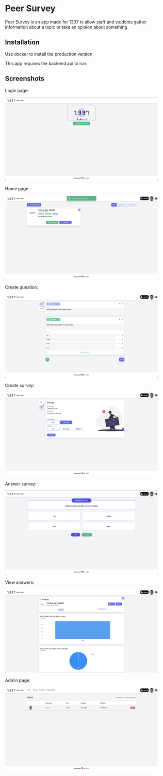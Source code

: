 # Peer Survey

Peer Survey is an app made for 1337 to allow staff and students gather information about a topic or take an opinion about something.

## Installation

Use docker to install the production version

This app requires the backend api to run

## Screenshots

Login page:

![Login](https://github.com/zlayine/surveyClient/blob/master/public/readme_images/login.png?raw=true)

Home page:

![Home](https://github.com/zlayine/surveyClient/blob/master/public/readme_images/home.png?raw=true)


Create question:

![Create question](https://github.com/zlayine/surveyClient/blob/master/public/readme_images/create_question.png?raw=true)


Create survey:

![Create survey](https://github.com/zlayine/surveyClient/blob/master/public/readme_images/create_survey.png?raw=true)


Answer survey:

![Answer](https://github.com/zlayine/surveyClient/blob/master/public/readme_images/answer.png?raw=true)


View answers:

![Results](https://github.com/zlayine/surveyClient/blob/master/public/readme_images/results.png?raw=true)

Admin page:

![Admin](https://github.com/zlayine/surveyClient/blob/master/public/readme_images/admin.png?raw=true)
